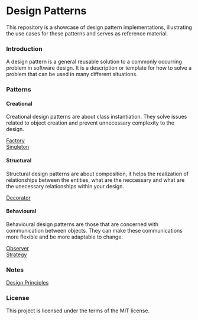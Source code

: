 # Design Patterns

This repository is a showcase of design pattern implementations, illustrating
the use cases for these patterns and serves as reference material.


### Introduction

A design pattern is a general reusable solution to a commonly occurring problem 
in software design. It is a description or template for how to solve a problem 
that can be used in many different situations.


### Patterns

#### Creational

Creational design patterns are about class instantiation. They solve issues 
related to object creation and prevent unnecessary complexity to the design.

[Factory](https://github.com/lesliejwc/design-patterns/tree/master/Factory)  
[Singleton](https://github.com/lesliejwc/design-patterns/tree/master/Singleton)

#### Structural

Structural design patterns are about composition, it helps the realization of 
relationships between the entities, what are the neccessary and what are the 
unecessary relationships within your design.

[Decorator](https://github.com/lesliejwc/design-patterns/tree/master/Decorator)

#### Behavioural

Behavioural design patterns are those that are concerned with communication 
between objects. They can make these communications more flexible and be more 
adaptable to change.

[Observer](https://github.com/lesliejwc/design-patterns/tree/master/Observer)   
[Strategy](https://github.com/lesliejwc/design-patterns/tree/master/Strategy)  


### Notes

[Design Principles](https://github.com/lesliejwc/design-patterns/tree/master/Design-Principles.md)

### License

This project is licensed under the terms of the MIT license.
